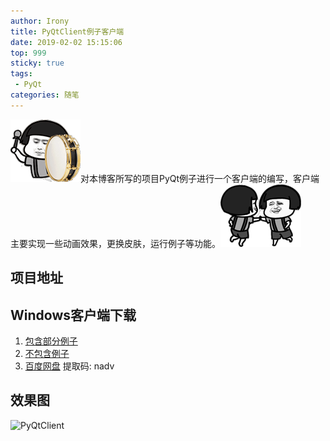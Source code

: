 ```yaml
---
author: Irony
title: PyQtClient例子客户端
date: 2019-02-02 15:15:06
top: 999
sticky: true
tags: 
 - PyQt
categories: 随笔
---
```


![1.gif](/images/1.gif)对本博客所写的项目PyQt例子进行一个客户端的编写，客户端主要实现一些动画效果，更换皮肤，运行例子等功能。![2.gif](/images/2.gif)
<!-- more -->

## 项目地址

<div class="github-widget" data-repo="PyQt5/PyQtClient"></div>

## Windows客户端下载

1. [包含部分例子](https://github.com/PyQt5/PyQtClient/releases/download/1.0.1/PyQtClient-x86-win32-exe.7z)
2. [不包含例子](https://github.com/PyQt5/PyQtClient/releases/download/1.0.1/PyQtClient-x86-win32-exe.7z)
3. [百度网盘](https://pan.baidu.com/s/14j9tMqGlAy_8y3067xh-vw) 提取码: nadv

## 效果图

![PyQtClient](https://github.com/PyQt5/PyQtClient/raw/master/ScreenShot/PyQtClient.gif)

